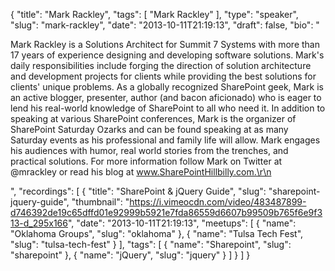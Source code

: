 {
  "title": "Mark Rackley",
  "tags": [
    "Mark Rackley"
  ],
  "type": "speaker",
  "slug": "mark-rackley",
  "date": "2013-10-11T21:19:13",
  "draft": false,
  "bio": "<p>Mark Rackley is a Solutions Architect for Summit 7 Systems with more than 17 years of experience designing and developing software solutions. Mark's daily responsibilities include forging the direction of solution architecture and development projects for clients while providing the best solutions for clients' unique problems. As a globally recognized SharePoint geek, Mark is an active blogger, presenter, author (and bacon aficionado) who is eager to lend his real-world knowledge of SharePoint to all who need it. In addition to speaking at various SharePoint conferences, Mark is the organizer of SharePoint Saturday Ozarks and can be found speaking at as many Saturday events as his professional and family life will allow. Mark engages his audiences with humor, real world stories from the trenches, and practical solutions. For more information follow Mark on Twitter at @mrackley or read his blog at www.SharePointHillbilly.com.\r\n</p>",
  "recordings": [
    {
      "title": "SharePoint & jQuery Guide",
      "slug": "sharepoint-jquery-guide",
      "thumbnail": "https://i.vimeocdn.com/video/483487899-d746392de19c65dffd01e92999b5921e7fda86559d6607b99509b765f6e9f313-d_295x166",
      "date": "2013-10-11T21:19:13",
      "meetups": [
        {
          "name": "Oklahoma Groups",
          "slug": "oklahoma"
        },
        {
          "name": "Tulsa Tech Fest",
          "slug": "tulsa-tech-fest"
        }
      ],
      "tags": [
        {
          "name": "Sharepoint",
          "slug": "sharepoint"
        },
        {
          "name": "jQuery",
          "slug": "jquery"
        }
      ]
    }
  ]
}